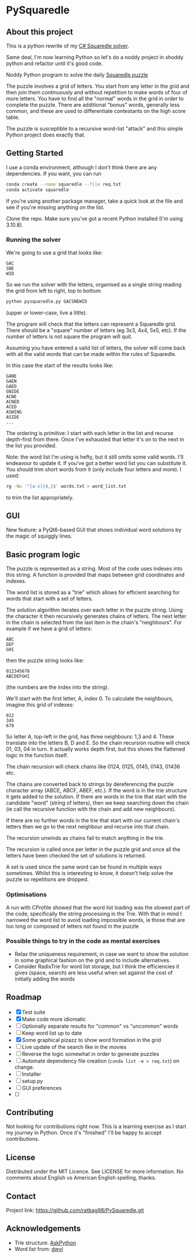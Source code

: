 # PySquaredle

## About this project

This is a python rewrite of my [C# Squaredle
solver](https://github.com/ratbag98/SquaredleSolver.git).

Same deal, I'm now learning Python so let's do a noddy project in shoddy python
and refactor until it's good code.

Noddy Python program to solve the daily [Squaredle
puzzle](https://squaredle.app/)

The puzzle involves a grid of letters. You start from any letter in the grid and
then join them continuously and without repetition to make words of four of more
letters. You have to find all the "normal" words in the grid in order to
complete the puzzle. There are additional "bonus" words, generally less common,
and these are used to differentiate contestants on the high score table.

The puzzle is susceptible to a recursive word-list "attack" and this simple
Python project does exactly that.

## Getting Started

I use a conda environment, although I don't think there are any dependencies. If
you want, you can run

```bash
conda create --name squaredle --file req.txt
conda activate squaredle
```

If you're using another package manager, take a quick look at the file and see
if you're missing anything on the list.

Clone the repo. Make sure you've got a recent Python installed (I'm using
3.10.8).

### Running the solver

We're going to use a grid that looks like:

```text
GAC
SNE
WID
```

So we run the solver with the letters, organised as a single string reading the
grid from left to right, top to bottom:

```bash
python pysquaredle.py GACSNEWID
```

(upper or lower-case, live a little).

The program will check that the letters can represent a Squaredle grid. There
should be a "square" number of letters (eg 3x3, 4x4, 5x5, etc). If the number of
letters is not square the program will quit.

Assuming you have entered a valid list of letters, the solver will come back
with all the valid words that can be made within the rules of Squaredle.

In this case the start of the results looks like:

```text
GANE
GAEN
GAED
GNIDE
ACNE
ACNED
ACED
ASWING
ASIDE
...
```

The ordering is primitive: I start with each letter in the list and recurse
depth-first from there. Once I've exhausted that letter it's on to the next in
the list you provided.

Note: the word list I'm using is hefty, but it still omits some valid words.
I'll endeavour to update it. If you've got a better word list you can substitute
it. You should trim short words from it (only include four letters and more). I
used:

```bash
rg -Nw '^[a-z]{4,}$' words.txt > word_list.txt
```

to trim the list appropriately.

## GUI

New feature: a PyQt6-based GUI that shows individual word solutions by the magic
of squiggly lines.

## Basic program logic

The puzzle is represented as a string. Most of the code uses indexes into this
string. A function is provided that maps between grid coordinates and indexes.

The word list is stored as a "trie" which allows for efficient searching for
words that start with a set of letters.

The solution algorithm iterates over each letter in the puzzle string. Using the
character it then recursively generates chains of letters. The next letter in
the chain is selected from the last item in the chain's "neighbours". For
example if we have a grid of letters:

```text
ABC
DEF
GHI
```

then the puzzle string looks like:

```text
012345678
ABCDEFGHI
```

(the numbers are the index into the string).

We'll start with the first letter, A, index 0\. To calculate the neighbours,
imagine this grid of indexes:

```text
012
345
678
```

So letter A, top-left in the grid, has three neighbours: 1,3 and 4\. These
translate into the letters B, D and E. So the chain recursion routine will check
01, 03, 04 in turn. It actually works depth first, but this shows the flattened
logic in the function itself.

The chain recursion will check chains like 0124, 0125, 0145, 0143, 01436 etc.

The chains are converted back to strings by dereferencing the puzzle character
array (ABCE, ABCF, ABEF, etc.). If the word is in the trie structure it gets
added to the solution. If there are words in the trie that start with the
candidate "word" (string of letters), then we keep searching down the chain (ie
call the recursive function with the chain and add new neighbours).

If there are no further words in the trie that start with our current chain's
letters then we go to the next neighbour and recurse into that chain.

The recursion unwinds as chains fail to match anything in the trie.

The recursion is called once per letter in the puzzle grid and once all the
letters have been checked the set of solutions is returned.

A set is used since the same word can be found in multiple ways sometimes.
Whilst this is interesting to know, it doesn't help solve the puzzle so
repetitions are dropped.

### Optimisations

A run with CProfile showed that the word list loading was the slowest part of
the code, specifically the string processing in the Trie. With that in mind I
narrowed the word list to avoid loading impossible words, ie those that are too
long or composed of letters not found in the puzzle

### Possible things to try in the code as mental exercises

- Relax the uniqueness requirement, in case we want to show the solution in some
  graphical fashion on the grid and to include alternatives.
- Consider RadixTrie for word list storage, but I think the efficiencies it
  gives (space, search) are less useful when set against the cost of initially
  adding the words

## Roadmap

- [x] Test suite
- [x] Make code more idiomatic
- [ ] Optionally separate results for "common" vs "uncommon" words
- [ ] Keep word list up to date
- [x] Some graphical pizazz to show word formation in the grid
- [ ] Live update of the search like in the movies
- [ ] Reverse the logic somewhat in order to generate puzzles
- [ ] Automate dependency file creation (`conda list -e > req.txt`) on change.
- [ ] Installer
- [ ] setup.py
- [ ] GUI preferences
- [ ]

## Contributing

Not looking for contributions right now. This is a learning exercise as I start
my journey in Python. Once it's "finished" I'll be happy to accept
contributions.

## License

Distributed under the MIT Licence. See LICENSE for more information. No comments
about English vs American English spelling, thanks.

## Contact

Project link: <https://github.com/ratbag98/PySquaredle.git>

## Acknowledgements

- Trie structure:
  [AskPython](https://www.askpython.com/python/examples/trie-data-structure)
- Word list from: [dwyl](https://github.com/dwyl/english-words.git)
